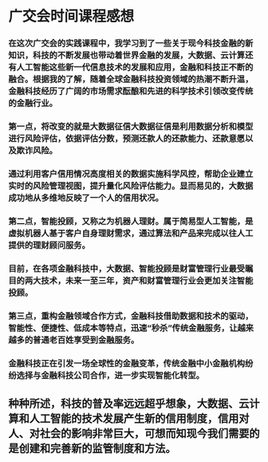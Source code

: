# 广交会时间课程感想

### 在这次广交会的实践课程中，我学习到了一些关于现今科技金融的新知识，科技的不断发展也带动着世界金融的发展，大数据、云计算还有人工智能这些新一代信息技术的发展和应用，金融和科技正不断的融合。根据我的了解，随着全球金融科技投资领域的热潮不断升温，金融科技经历了广阔的市场需求酝酿和先进的科学技术引领改变传统的金融行业。
### 第一点，将改变的就是大数据征信大数据征信是利用数据分析和模型进行风险评估，依据评估分数，预测还款人的还款能力、还款意愿以及欺诈风险。
### 通过利用客户信用情况高度相关的数据实施科学风控，帮助企业建立实时的风险管理视图，提升量化风险评估能力。显而易见的，大数据成功地从多维地反映了一个人的信用状况。
### 第二点，智能投顾，又称之为机器人理财。属于简易型人工智能，是虚拟机器人基于客户自身理财需求，通过算法和产品来完成以往人工提供的理财顾问服务。
### 目前，在各项金融科技中，大数据、智能投顾是财富管理行业最受瞩目的两大技术，未来一至三年，资产和财富管理行业会更加关注智能投顾。
### 第三点，重构金融领域合作方式，金融科技借助数据和技术的驱动，智能性、便捷性、低成本等特点，迅速“秒杀”传统金融服务，让越来越多的普通老百姓享受到金融服务。
### 金融科技正在引发一场全球性的金融变革，传统金融中小金融机构纷纷选择与金融科技公司合作，进一步实现智能化转型。
## 种种所述，科技的普及率远远超乎想象，大数据、云计算和人工智能的技术发展产生新的信用制度，信用对人、对社会的影响非常巨大，可想而知现今我们需要的是创建和完善新的监管制度和方法。

